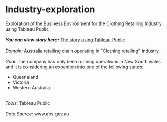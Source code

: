 # Industry-exploration
Exploration of the Business Environment for the Clothing Retailing Industry using Tableau Public
<br>
<br><i><b>You can view story here:</b></i> <a href="https://public.tableau.com/profile/anastasiiaselezen#!/vizhome/ExplorationtheBusinessEnvironmentfortheClothingRetailingIndustry/ExplorationtheBusinessEnvironmentfortheClothingRetailingIndustry
">The story using Tableau Public</a>
<br>
<br><i>Domain:</i> Australia retailing chain operating in "Clothing retailing" industry.
<br>
<br><i>Goal:</i> The company has only been running operations in New South wales and it is considering an expantion into one of the following states:
<ul>
  <li>Queensland</li>
  <li>Victoria</li>
  <li>Western Australia.</li>
</ul>
<br><i>Tools:</i> Tableau Public
<br>
<br><i>Data Source:</i> www.abs.gov.au
